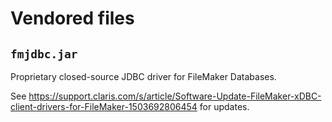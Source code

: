 # Vendored files

## `fmjdbc.jar`

Proprietary closed-source JDBC driver for FileMaker Databases.

See https://support.claris.com/s/article/Software-Update-FileMaker-xDBC-client-drivers-for-FileMaker-1503692806454 for
updates.
